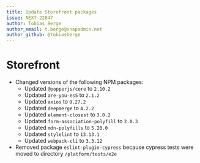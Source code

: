```yaml
---
title: Update Storefront packages
issue: NEXT-22847
author: Tobias Berge
author_email: t.berge@snapadmin.net
author_github: @tobiasberge
---
```

# Storefront
* Changed versions of the following NPM packages:
    * Updated `@popperjs/core` to `2.10.2`
    * Updated `are-you-es5` to `2.1.2`
    * Updated `axios` to `0.27.2`
    * Updated `deepmerge` to `4.2.2`
    * Updated `element-closest` to `3.0.2`
    * Updated `form-association-polyfill` to `2.0.3`
    * Updated `mdn-polyfills` to `5.20.0`
    * Updated `stylelint` to `13.13.1`
    * Updated `webpack-cli` to `3.3.12`
* Removed package `eslint-plugin-cypress` because cypress tests were moved to directory `/platform/tests/e2e`

